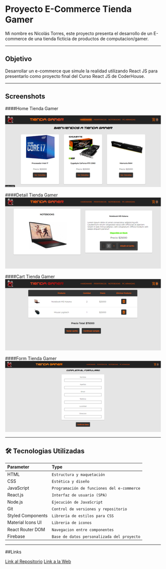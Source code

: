 # Proyecto E-Commerce Tienda Gamer

Mi nombre es Nicolás Torres, este proyecto presenta el desarrollo de un E-commerce de una tienda ficticia de productos de computacion/gamer.

---------------------------------------------------
## Objetivo

Desarrollar un e-commerce que simule la realidad utilizando React JS para presentarlo como proyecto final del Curso React JS de CoderHouse.

---------------------------------------------------
## Screenshots
####Home Tienda Gamer

![Imagen](./public/screenShot/homeTiendaGamer.png)

####Detail Tienda Gamer
![Imagen](./public/screenShot/detailContainerTiendaGamer.png)

####Cart Tienda Gamer
![Imagen](./public/screenShot/cartViewTiendaGamer.png)

####Form Tienda Gamer
![Imagen](./public/screenShot/formTiendaGamer.png)

---------------------------------------------------
## 🛠 Tecnologias Utilizadas

| Parameter  | Type                       |
| :--------  | :-------                   |
| HTML       | `Estructura y maquetación` |
| CSS        | `Estética y diseño`        |
| JavaScript | `Programación de funciones del e-commerce` |
| React.js   | `Interfaz de usuario (SPA)`|
| Node.js    | `Ejecución de JavaScript`  |
| Git        | `Control de versiones y repositorio` |
| Styled Components | `Librería de estilos para CSS` |
| Material Icons UI | `Libreria de iconos`|
| React Router DOM | `Navegacion entre componentes`|
| Firebase | `Base de datos personalizada del proyecto`|

---------------------------------------------------
##Links

[Link al Repositorio](https://github.com/nicot73/mi-proyecto-app-TorresAlvarez)
[Link a la Web](https://tiendagamer-nt.netlify.app/)